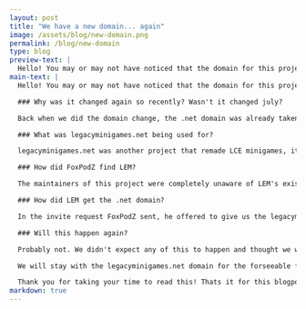 ```yaml
---
layout: post
title: "We have a new domain... again"
image: /assets/blog/new-domain.png
permalink: /blog/new-domain
type: blog
preview-text: | 
  Hello! You may or may not have noticed that the domain for this project is now legacyminigames.net and not legacyminigames.xyz, there's a bit more of an explanation to this than you'd expect for this kind of change.
main-text: | 
  Hello! You may or may not have noticed that the domain for this project is now legacyminigames**.net** and not legacyminigames**.xyz**, there's a bit more of an explanation to this than you'd expect for this kind of change.

  ### Why was it changed again so recently? Wasn't it changed july?

  Back when we did the domain change, the .net domain was already taken by someone else. At the time we didn't know who owned the domain, we didn't find much about it when looking into it. However on October 25th the owner of legacyminigames.net, FoxPodZ contacted us via an invite request talking about their project.

  ### What was legacyminigames.net being used for?

  legacyminigames.net was another project that remade LCE minigames, it was a much newer project than LEM, only being made 6 months ago (as of writing this) and was not available to anyone except the developers. The project did not get too far in development as it was only 4 months old when they discovered LEM.

  ### How did FoxPodZ find LEM?

  The maintainers of this project were completely unaware of LEM's existence until a few months after legacyminigames.xyz was registered as a domain. The way they found out about LEM was actually someone FoxPodZ knows mentioning to him that they noticed that the same domain name was registered under a different TLD (.xyz instead of .net) and from there the invite request was sent.

  ### How did LEM get the .net domain?

  In the invite request FoxPodZ sent, he offered to give us the legacyminigames.net domain since he was no longer using it after finding LEM, which we happily accepted. It took a while for the transfer to occur, which is why this is only happening now.

  ### Will this happen again?

  Probably not. We didn't expect any of this to happen and thought we would never of gotten the .net domain.

  We will stay with the legacyminigames.net domain for the forseeable future.

  Thank you for taking your time to read this! Thats it for this blogpost, we'll see you in the November progress update!
markdown: true
---
```


